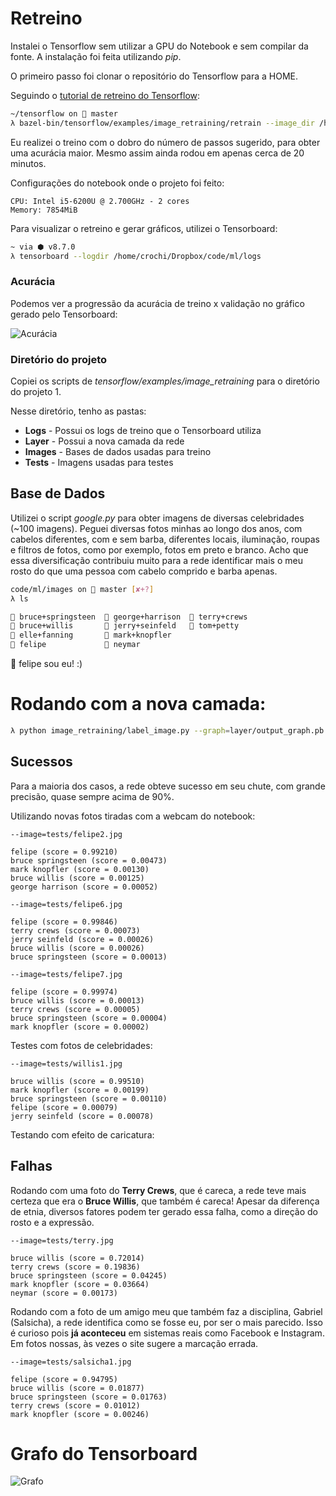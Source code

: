 # Retreino

Instalei o Tensorflow sem utilizar a GPU do Notebook e sem compilar da fonte. A instalação foi feita utilizando *pip*. 

O primeiro passo foi clonar o repositório do Tensorflow para a HOME.

Seguindo o [tutorial de retreino do Tensorflow](https://www.tensorflow.org/tutorials/image_retraining):

```sh
~/tensorflow on  master 
λ bazel-bin/tensorflow/examples/image_retraining/retrain --image_dir /home/crochi/Dropbox/code/ml/images --summaries_dir /home/crochi/Dropbox/code/ml/logs --how_many_training_steps 8000
```
Eu realizei o treino com o dobro do número de passos sugerido, para obter uma acurácia maior. Mesmo assim ainda rodou em apenas cerca de 20 minutos.

Configurações do notebook onde o projeto foi feito:

```
CPU: Intel i5-6200U @ 2.700GHz - 2 cores
Memory: 7854MiB 
```

Para visualizar o retreino e gerar gráficos, utilizei o Tensorboard:

```sh
~ via ⬢ v8.7.0 
λ tensorboard --logdir /home/crochi/Dropbox/code/ml/logs
```

### Acurácia 

Podemos ver a progressão da acurácia de treino x validação no gráfico gerado pelo Tensorboard:

![Acurácia](https://i.imgur.com/kKX3hE7.png)

### Diretório do projeto

Copiei os scripts de *tensorflow/examples/image_retraining* para o diretório do projeto 1.

Nesse diretório, tenho as pastas:
* **Logs** - Possui os logs de treino que o Tensorboard utiliza
* **Layer** - Possui a nova camada da rede
* **Images** - Bases de dados usadas para treino
* **Tests** - Imagens usadas para testes 

## Base de Dados

Utilizei o script *google.py* para obter imagens de diversas celebridades (~100 imagens). Peguei diversas fotos minhas ao longo dos anos, com cabelos diferentes, com e sem barba, diferentes locais, iluminação, roupas e filtros de fotos, como por exemplo, fotos em preto e branco. Acho que essa diversificação contribuiu muito para a rede identificar mais o meu rosto do que uma pessoa com cabelo comprido e barba apenas. 

```sh
code/ml/images on  master [✘+?] 
λ ls

 bruce+springsteen   george+harrison   terry+crews
 bruce+willis        jerry+seinfeld    tom+petty
 elle+fanning        mark+knopfler
 felipe              neymar
```

 felipe sou eu! :) 


# Rodando com a nova camada:

```sh
λ python image_retraining/label_image.py --graph=layer/output_graph.pb --labels=layer/output_labels.txt --output_layer=final_result:0  --image=tests/felipe7.jpg 
```

## Sucessos

Para a maioria dos casos, a rede obteve sucesso em seu chute, com grande precisão, quase sempre acima de 90%.

Utilizando novas fotos tiradas com a webcam do notebook:

```
--image=tests/felipe2.jpg 

felipe (score = 0.99210)
bruce springsteen (score = 0.00473)
mark knopfler (score = 0.00130)
bruce willis (score = 0.00125)
george harrison (score = 0.00052)
```

```
--image=tests/felipe6.jpg 

felipe (score = 0.99846)
terry crews (score = 0.00073)
jerry seinfeld (score = 0.00026)
bruce willis (score = 0.00026)
bruce springsteen (score = 0.00013)
```

```
--image=tests/felipe7.jpg 

felipe (score = 0.99974)
bruce willis (score = 0.00013)
terry crews (score = 0.00005)
bruce springsteen (score = 0.00004)
mark knopfler (score = 0.00002)
```

Testes com fotos de celebridades:

```
--image=tests/willis1.jpg 

bruce willis (score = 0.99510)
mark knopfler (score = 0.00199)
bruce springsteen (score = 0.00110)
felipe (score = 0.00079)
jerry seinfeld (score = 0.00078)
```

Testando com efeito de caricatura:



## Falhas

Rodando com uma foto do **Terry Crews**, que é careca, a rede teve mais certeza que era o **Bruce Willis**, que também é careca!
Apesar da diferença de etnia, diversos fatores podem ter gerado essa falha, como a direção do rosto e a expressão. 

```
--image=tests/terry.jpg 

bruce willis (score = 0.72014)
terry crews (score = 0.19836)
bruce springsteen (score = 0.04245)
mark knopfler (score = 0.03664)
neymar (score = 0.00173)
```

Rodando com a foto de um amigo meu que também faz a disciplina, Gabriel (Salsicha), a rede identifica como se fosse eu, por ser o mais parecido. 
Isso é curioso pois **já aconteceu** em sistemas reais como Facebook e Instagram. Em fotos nossas, às vezes o site sugere a marcação errada. 

```
--image=tests/salsicha1.jpg

felipe (score = 0.94795)
bruce willis (score = 0.01877)
bruce springsteen (score = 0.01763)
terry crews (score = 0.01012)
mark knopfler (score = 0.00246)
```


# Grafo do Tensorboard

![Grafo](https://i.imgur.com/v399Yr6.png)


